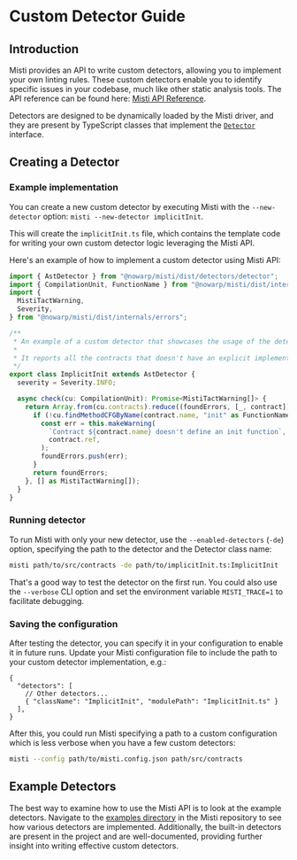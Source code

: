 # Custom Detector Guide

## Introduction

Misti provides an API to write custom detectors, allowing you to implement your own linting rules. These custom detectors enable you to identify specific issues in your codebase, much like other static analysis tools. The API reference can be found here: [Misti API Reference](https://nowarp.io/tools/misti/api/).

Detectors are designed to be dynamically loaded by the Misti driver, and they are present by TypeScript classes that implement the [`Detector`](https://nowarp.io/tools/misti/api/classes/detectors_detector.Detector.html) interface.

## Creating a Detector

### Example implementation

You can create a new custom detector by executing Misti with the `--new-detector` option: `misti --new-detector implicitInit`.

This will create the `implicitInit.ts` file, which contains the template code for writing your own custom detector logic leveraging the Misti API.

Here's an example of how to implement a custom detector using Misti API:

```typescript
import { AstDetector } from "@nowarp/misti/dist/detectors/detector";
import { CompilationUnit, FunctionName } from "@nowarp/misti/dist/internals/ir";
import {
  MistiTactWarning,
  Severity,
} from "@nowarp/misti/dist/internals/errors";

/**
 * An example of a custom detector that showcases the usage of the detector API.
 *
 * It reports all the contracts that doesn't have an explicit implementation of the init function.
 */
export class ImplicitInit extends AstDetector {
  severity = Severity.INFO;

  async check(cu: CompilationUnit): Promise<MistiTactWarning[]> {
    return Array.from(cu.contracts).reduce((foundErrors, [_, contract]) => {
      if (!cu.findMethodCFGByName(contract.name, "init" as FunctionName)) {
        const err = this.makeWarning(
          `Contract ${contract.name} doesn't define an init function`,
          contract.ref,
        );
        foundErrors.push(err);
      }
      return foundErrors;
    }, [] as MistiTactWarning[]);
  }
}

```

### Running detector
To run Misti with only your new detector, use the `--enabled-detectors` (`-de`) option, specifying the path to the detector and the Detector class name:
```bash
misti path/to/src/contracts -de path/to/implicitInit.ts:ImplicitInit
```

That's a good way to test the detector on the first run. You could also use the `--verbose` CLI option and set the environment variable `MISTI_TRACE=1` to facilitate debugging.

### Saving the configuration
After testing the detector, you can specify it in your configuration to enable it in future runs. Update your Misti configuration file to include the path to your custom detector implementation, e.g.:
```
{
  "detectors": [
    // Other detectors...
    { "className": "ImplicitInit", "modulePath": "ImplicitInit.ts" }
  ],
}
```

After this, you could run Misti specifying a path to a custom configuration which is less verbose when you have a few custom detectors:
```bash
misti --config path/to/misti.config.json path/src/contracts
```

## Example Detectors

The best way to examine how to use the Misti API is to look at the example detectors. Navigate to the [examples directory](https://github.com/nowarp/misti/tree/master/examples) in the Misti repository to see how various detectors are implemented. Additionally, the built-in detectors are present in the project and are well-documented, providing further insight into writing effective custom detectors.
